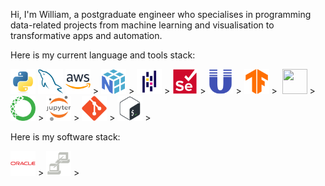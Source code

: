 Hi, I'm William, a postgraduate engineer who specialises in programming data-related projects from machine learning and visualisation to transformative apps and automation. 

Here is my current language and tools stack:

<div>
  <img src="https://github.com/devicons/devicon/blob/master/icons/python/python-original.svg"width="40" height="40">
  <img src="https://github.com/devicons/devicon/blob/master/icons/mysql/mysql-original.svg"width="40" height="40">
  <img src="https://github.com/devicons/devicon/blob/master/icons/amazonwebservices/amazonwebservices-original-wordmark.svg"width="40" height="40"/>&nbsp;>
  <img src="https://github.com/devicons/devicon/blob/master/icons/numpy/numpy-original.svg"width="40" height="40"/>&nbsp;>
  <img src="https://github.com/devicons/devicon/blob/master/icons/pandas/pandas-original.svg"width="40" height="40"/>&nbsp;>
  <img src="https://github.com/devicons/devicon/blob/master/icons/selenium/selenium-original.svg"width="40" height="40"/>&nbsp;>
  <img src="https://github.com/devicons/devicon/blob/master/icons/unix/unix-original.svg"width="40" height="40"/>&nbsp;>
  <img src="https://github.com/devicons/devicon/blob/master/icons/tensorflow/tensorflow-original.svg"width="40" height="40"/>&nbsp;>
  <img src=>
  <img src="https://github.com/seaborn/seaborn/blob/master/doc/_static/logo-wide-lightbg.svg"width="40" height="40"/>&nbsp;>
  <img src="https://github.com/devicons/devicon/blob/master/icons/anaconda/anaconda-original.svg"width="40" height="40"/>&nbsp;>
  <img src="https://github.com/devicons/devicon/blob/master/icons/jupyter/jupyter-original-wordmark.svg"width="40" height="40"/>&nbsp;>
  <img src="https://github.com/devicons/devicon/blob/master/icons/git/git-original.svg"width="40" height="40"/>&nbsp;>
  <img src="https://github.com/devicons/devicon/blob/master/icons/bash/bash-original.svg"width="40" height="40"/>&nbsp;>
<div>
  
 Here is my software stack:
<div>  
 <img src="https://github.com/devicons/devicon/blob/master/icons/oracle/oracle-original.svg"width="40" height="40"/>&nbsp;>
 <img src="https://github.com/devicons/devicon/blob/master/icons/putty/putty-plain.svg"width="40" height="40"/>&nbsp;>
 <img src="">
<div>

